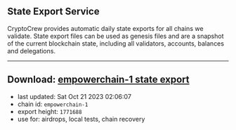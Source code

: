 ## State Export Service
CryptoCrew provides automatic daily state exports for all chains we validate. State export files can be used as genesis files and are a snapshot of the current blockchain state, including all validators, accounts, balances and delegations.

---
**Download: [empowerchain-1 state export](https://dl.ccvalidators.com/SERVICE/empowerchain/empowerchain-1_export_1771688.json)**
---

- last updated: Sat Oct 21 2023 02:06:07
- chain id: `empowerchain-1`
- export height: `1771688`
- use for: airdrops, local tests, chain recovery

